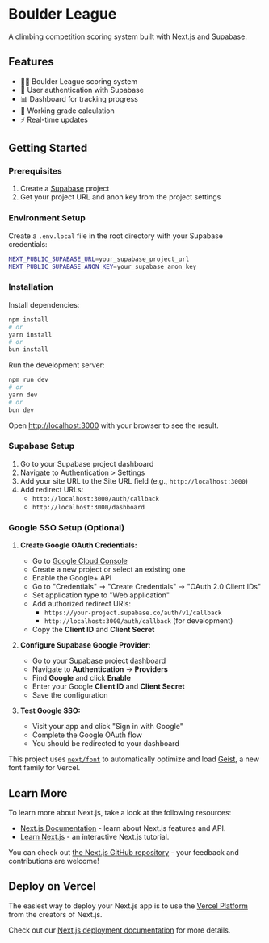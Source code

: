 # Boulder League

A climbing competition scoring system built with Next.js and Supabase.

## Features

- 🧗‍♂️ Boulder League scoring system
- 🔐 User authentication with Supabase
- 📊 Dashboard for tracking progress
- 🎯 Working grade calculation
- ⚡ Real-time updates

## Getting Started

### Prerequisites

1. Create a [Supabase](https://supabase.com) project
2. Get your project URL and anon key from the project settings

### Environment Setup

Create a `.env.local` file in the root directory with your Supabase credentials:

```bash
NEXT_PUBLIC_SUPABASE_URL=your_supabase_project_url
NEXT_PUBLIC_SUPABASE_ANON_KEY=your_supabase_anon_key
```

### Installation

Install dependencies:

```bash
npm install
# or
yarn install
# or
bun install
```

Run the development server:

```bash
npm run dev
# or
yarn dev
# or
bun dev
```

Open [http://localhost:3000](http://localhost:3000) with your browser to see the result.

### Supabase Setup

1. Go to your Supabase project dashboard
2. Navigate to Authentication > Settings
3. Add your site URL to the Site URL field (e.g., `http://localhost:3000`)
4. Add redirect URLs:
   - `http://localhost:3000/auth/callback`
   - `http://localhost:3000/dashboard`

### Google SSO Setup (Optional)

1. **Create Google OAuth Credentials:**
   - Go to [Google Cloud Console](https://console.cloud.google.com/)
   - Create a new project or select an existing one
   - Enable the Google+ API
   - Go to "Credentials" → "Create Credentials" → "OAuth 2.0 Client IDs"
   - Set application type to "Web application"
   - Add authorized redirect URIs:
     - `https://your-project.supabase.co/auth/v1/callback`
     - `http://localhost:3000/auth/callback` (for development)
   - Copy the **Client ID** and **Client Secret**

2. **Configure Supabase Google Provider:**
   - Go to your Supabase project dashboard
   - Navigate to **Authentication** → **Providers**
   - Find **Google** and click **Enable**
   - Enter your Google **Client ID** and **Client Secret**
   - Save the configuration

3. **Test Google SSO:**
   - Visit your app and click "Sign in with Google"
   - Complete the Google OAuth flow
   - You should be redirected to your dashboard

This project uses [`next/font`](https://nextjs.org/docs/app/building-your-application/optimizing/fonts) to automatically optimize and load [Geist](https://vercel.com/font), a new font family for Vercel.

## Learn More

To learn more about Next.js, take a look at the following resources:

- [Next.js Documentation](https://nextjs.org/docs) - learn about Next.js features and API.
- [Learn Next.js](https://nextjs.org/learn) - an interactive Next.js tutorial.

You can check out [the Next.js GitHub repository](https://github.com/vercel/next.js) - your feedback and contributions are welcome!

## Deploy on Vercel

The easiest way to deploy your Next.js app is to use the [Vercel Platform](https://vercel.com/new?utm_medium=default-template&filter=next.js&utm_source=create-next-app&utm_campaign=create-next-app-readme) from the creators of Next.js.

Check out our [Next.js deployment documentation](https://nextjs.org/docs/app/building-your-application/deploying) for more details.
